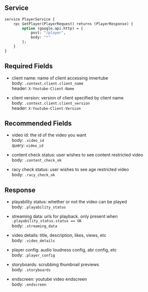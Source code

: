 ## Service

```protobuf
service PlayerService {
	rpc GetPlayer(PlayerRequest) returns (PlayerResponse) {
		option (google.api.http) = {
			post: "/player",
			body: "*"
		};
	}
}
```

## Required Fields

- client name: name of client accessing innertube<br>
  body: `.context.client.client_name`<br>
  header: `X-Youtube-Client-Name`

- client version: version of client specified by client name<br>
  body: `.context.client.client_version`<br>
  header: `X-Youtube-Client-Version`

## Recommended Fields

- video id: the id of the video you want<br>
  body: `.video_id`<br>
  query: `video_id`

- content check status: user wishes to see content restricted video<br>
  body: `.content_check_ok`

- racy check status: user wishes to see age restricted video<br>
  body: `.racy_check_ok`

## Response

- playability status: whether or not the video can be played<br>
  body: `.playability_status`

- streaming data: urls for playback. only present when `.playability_status.status == OK`<br>
  body: `.streaming_data`

- video details: title, description, likes, views, etc<br>
  body: `.video_details`

- player config: audio loudness config, abr config, etc<br>
  body: `.player_config`

- storyboards: scrubbing thumbnail previews<br>
  body: `.storyboards`

- endscreen: youtube video endscreen<br>
  body: `.endscreen`